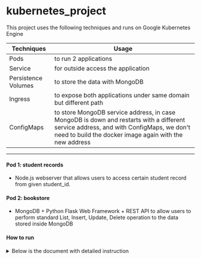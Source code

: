 # kubernetes_project
This project uses the following techniques and runs on Google Kubernetes Engine

Techniques           | Usage
-------------------- | ---------------------
Pods                 | to run 2 applications
Service              | for outside access the application
Persistence Volumes  | to store the data with MongoDB
Ingress              | to expose both applications under same domain but different path
ConfigMaps           | to store MongoDB service address, in case MongoDB is down and restarts with a different service address, and with ConfigMaps, we don't need to build the docker image again with the new address
 ---
#### Pod 1: student records ####
- Node.js webserver that allows users to access certain student record from given student_id.
#### Pod 2: bookstore ####
- MongoDB + Python Flask Web Framework + REST API to allow users to perform standard List, Insert, Update, Delete operation to the data stored inside MongoDB

#### How to run ####
<details>
<summary>Below is the document with detailed instruction</summary>
[Instruction](https://github.com/Quan25/kubernetes_project/blob/master/CS571_Signature_Project_Quan_Zhou.pdf "Instruction")
</details>
